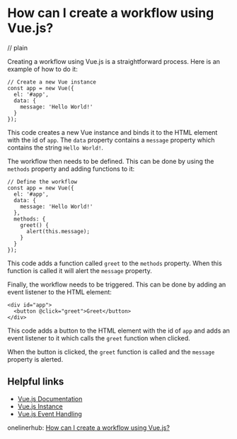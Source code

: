 # How can I create a workflow using Vue.js?
// plain

Creating a workflow using Vue.js is a straightforward process. Here is an example of how to do it:

```
// Create a new Vue instance
const app = new Vue({
  el: '#app',
  data: {
    message: 'Hello World!'
  }
});
```

This code creates a new Vue instance and binds it to the HTML element with the id of `app`. The `data` property contains a `message` property which contains the string `Hello World!`.

The workflow then needs to be defined. This can be done by using the `methods` property and adding functions to it:

```
// Define the workflow
const app = new Vue({
  el: '#app',
  data: {
    message: 'Hello World!'
  },
  methods: {
    greet() {
      alert(this.message);
    }
  }
});
```

This code adds a function called `greet` to the `methods` property. When this function is called it will alert the `message` property.

Finally, the workflow needs to be triggered. This can be done by adding an event listener to the HTML element:

```
<div id="app">
  <button @click="greet">Greet</button>
</div>
```

This code adds a button to the HTML element with the id of `app` and adds an event listener to it which calls the `greet` function when clicked.

When the button is clicked, the `greet` function is called and the `message` property is alerted.

## Helpful links
- [Vue.js Documentation](https://vuejs.org/v2/guide/)
- [Vue.js Instance](https://vuejs.org/v2/api/#Instance-Properties)
- [Vue.js Event Handling](https://vuejs.org/v2/guide/events.html)

onelinerhub: [How can I create a workflow using Vue.js?](https://onelinerhub.com/vue.js/how-can-i-create-a-workflow-using-vue-js)